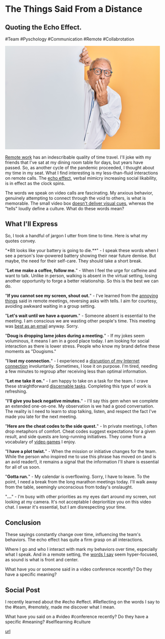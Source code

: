 # The Things Said From a Distance
## Quoting the Echo Effect.
#Team #Pyschology #Communication #Remote #Collabrotation

![Photo by krakenimages on Unsplash](images/58-01.jpeg)

[Remote work](https://dev.to/solidi/do-great-at-working-remotely-1oh9) has an indescribable quality of time travel. I'll joke with my friends that I've sat at my dining room table for days, but years have passed. So, as another cycle of the pandemic proceeded, I thought about my time in my seat. What I find interesting is my less-than-fluid interactions on remote calls. The [echo effect](https://journals.sagepub.com/doi/10.1177/0261927X13506906), verbal mimicry increasing social likability, is in effect as the clock spins.

The words we speak on video calls are fascinating. My anxious behavior, genuinely attempting to connect through the void to others, is what is memorable. The small video box [doesn't deliver visual cues](https://dev.to/solidi/recognizing-remote-romantic-bibliophilia-255f), whereas the "tells" loudly define a culture. What do these words mean?

## What I'll Express

So, I took a handful of jargon I utter from time to time. Here is what my quotes convey.

"*8It looks like your battery is going to die.**" - I speak these words when I see a person's low-powered battery showing their near future demise. But maybe, the need for their self-care. They should take a short break.

"**Let me make a coffee, follow me.**" - When I feel the urge for caffeine and want to talk. Unlike in person, walking is absent in the virtual setting, losing another opportunity to forge a better relationship. So this is the best we can do.

"**If you cannot see my screen, shout out.**" - I've learned from the [annoying things](https://allwork.space/2020/10/remote-meetings-the-most-annoying-behaviors-and-phrases/) said in remote meetings, reversing asks with tells. I aim for courtesy, avoiding awkward waiting in a group setting.

"**Let's wait until we have a quorum.**" - Someone absent is essential to the meeting. I am conscious we are wasting other people's time. This meeting was [best as an email](https://medium.com/@solidi/reply-all-considered-harmful-f895beb5eabc) anyway. Sorry.

"**Doug is dropping lame jokes during a meeting.**" - If my jokes seem voluminous, it means I am in a good place today. I am looking for social interaction as there is lower stress. People who know my brand define these moments as "Dougisms."

"**I lost my connection.**" - I experienced a [disruption of my Internet connection](https://dev.to/solidi/cancel-this-app-update-dammit-5f6j) involuntarily. Sometimes, I lose it on purpose. I'm tired, needing a few minutes to regroup after receiving less than optimal information.

"**Let me take it on.**" - I am happy to take on a task for the team. I crave these straightforward [discernable tasks](https://dev.to/solidi/what-is-an-engineering-manager-anyway-4and). Completing this type of work is refreshing.

"**I'll give you back negative minutes.**" - I'll say this gem when we complete an extended one-on-one. My observation is we had a good conversation. The reality is I need to learn to stop talking, listen, and respect the fact I've made you late for the next meeting.

"**Here are the cheat codes to the side quest.**" - In private meetings, I often drop metaphors of comfort. Cheat codes suggest expectations for a given result, and side quests are long-running initiatives. They come from a vocabulary of [video games](https://solidi.substack.com/p/what-made-goldeneye-007-great) I enjoy.

"**I have a plot twist.**" - When the mission or initiative changes for the team. While the person who inspired me to use this phrase has moved on (and is an avid reader!), it remains a signal that the information I'll share is essential for all of us soon.

"**Gotta run.**" - My calendar is overflowing. Sorry, I have to leave. To the point, I need a break from the long marathon meetings today. I'll walk away from the table, seemingly unconscious from today's onslaught.

"**...**" - I'm busy with other priorities as my eyes dart around my screen, not looking at my camera. It's not acceptable I deprioritize you on this video chat. I swear it's essential, but I am disrespecting your time.

## Conclusion

These sayings constantly change over time, influencing the team's behaviors. The echo effect has quite a firm grasp on all interactions.

Where I go and who I interact with mark my behaviors over time, especially what I speak. And in a remote setting, the [words I say](https://medium.com/gitconnected/in-software-philosophy-is-delegation-c786dd3a16cf) seem hyper-focused, as sound is what is front and center.

What have you or someone said in a video conference recently? Do they have a specific meaning?

## Social Post

I recently learned about the #echo #effect. #Reflecting on the words I say to the #team, #remotely, made me discover what I mean.

What have you said on a #video #conference recently? Do they have a specific #meaning? #selflearning #culture

[url](https://solidi.ghost.io/the-things-said-say-from-a-distance/)
